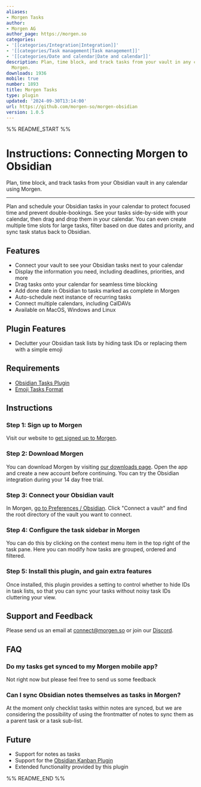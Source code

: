 ```yaml
---
aliases:
- Morgen Tasks
author:
- Morgen AG
author_page: https://morgen.so
categories:
- '[[categories/Integration|Integration]]'
- '[[categories/Task management|Task management]]'
- '[[categories/Date and calendar|Date and calendar]]'
description: Plan, time block, and track tasks from your vault in any calendar using
  Morgen.
downloads: 1936
mobile: true
number: 1893
title: Morgen Tasks
type: plugin
updated: '2024-09-30T13:14:00'
url: https://github.com/morgen-so/morgen-obsidian
version: 1.0.5
---
```


%% README_START %%

# Instructions: Connecting Morgen to Obsidian

Plan, time block, and track tasks from your Obsidian vault in any calendar using Morgen.

-----

Plan and schedule your Obsidian tasks in your calendar to protect focused time
and prevent double-bookings. See your tasks side-by-side with your calendar,
then drag and drop them in your calendar. You can even create multiple time
slots for large tasks, filter based on due dates and priority, and sync task
status back to Obsidian.

## Features

- Connect your vault to see your Obsidian tasks next to your calendar
- Display the information you need, including deadlines, priorities, and more
- Drag tasks onto your calendar for seamless time blocking
- Add done date in Obsidian to tasks marked as complete in Morgen
- Auto-schedule next instance of recurring tasks
- Connect multiple calendars, including CalDAVs
- Available on MacOS, Windows and Linux

## Plugin Features
 - Declutter your Obsidian task lists by hiding task IDs or replacing them with a simple emoji

## Requirements

 - [Obsidian Tasks Plugin](https://publish.obsidian.md/tasks/Introduction)
 - [Emoji Tasks Format](https://publish.obsidian.md/tasks/Reference/Task+Formats/Tasks+Emoji+Format)

## Instructions

### Step 1: Sign up to Morgen

Visit our website to [get signed up to Morgen](https://platform.morgen.so/auth/signup).

### Step 2: Download Morgen

You can download Morgen by visiting [our downloads page](https://platform.morgen.so/download).
Open the app and create a new account before continuing. You can try the
Obsidian integration during your 14 day free trial.

### Step 3: Connect your Obsidian vault

In Morgen,
<a href="morgen://open-preferences-obsidian">go to Preferences / Obsidian</a>.
Click "Connect a vault" and find the root directory of the vault you want to connect.

### Step 4: Configure the task sidebar in Morgen

You can do this by clicking on the context menu item in the top right of the
task pane. Here you can modify how tasks are grouped, ordered and filtered.

### Step 5: Install this plugin, and gain extra features

Once installed, this plugin provides a setting to control whether to hide IDs in task 
lists, so that you can sync your tasks without noisy task IDs cluttering your view.

## Support and Feedback

Please send us an email at [connect@morgen.so](mailto:connect@morgen.so) or join
our [Discord](https://discord.gg/KNaeNhZ9yf).

## FAQ

### Do my tasks get synced to my Morgen mobile app?

Not right now but please feel free to send us some feedback

### Can I sync Obsidian notes themselves as tasks in Morgen?

At the moment only checklist tasks within notes are synced, but we are
considering the possibility of using the frontmatter of notes to sync them
as a parent task or a task sub-list.

## Future

 - Support for notes as tasks
 - Support for the [Obsidian Kanban Plugin](https://morgen.canny.io/feature-requests/p/obsidian-integration-kanban-plugin-support)
 - Extended functionality provided by this plugin



%% README_END %%